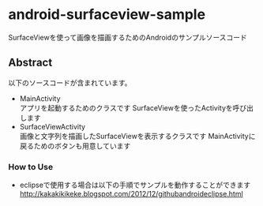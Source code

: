 android-surfaceview-sample
=========
SurfaceViewを使って画像を描画するためのAndroidのサンプルソースコード 

Abstract
--------
以下のソースコードが含まれています。  
+ MainActivity  
  アプリを起動するためのクラスです
  SurfaceViewを使ったActivityを呼び出します
+ SurfaceViewActivity  
  画像と文字列を描画したSurfaceViewを表示するクラスです
  MainActivityに戻るためのボタンも用意しています

### How to Use
* eclipseで使用する場合は以下の手順でサンプルを動作することができます  
http://kakakikikeke.blogspot.com/2012/12/githubandroideclipse.html
